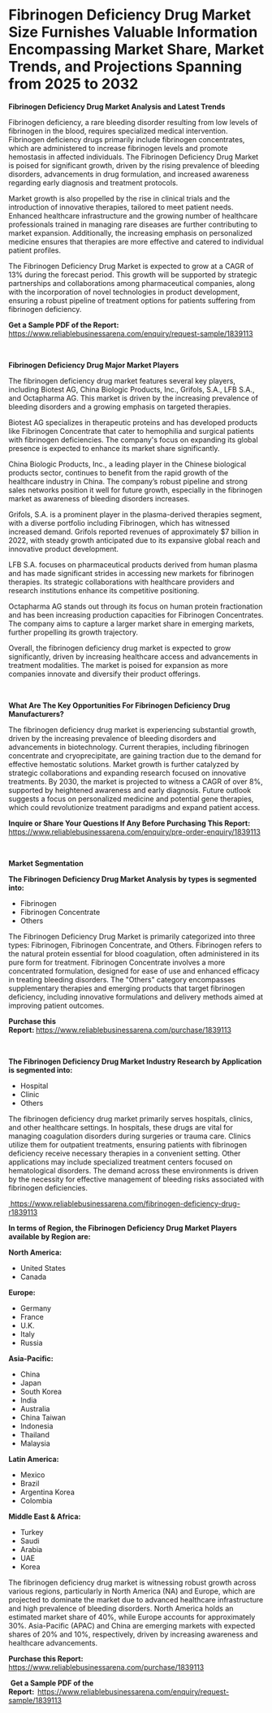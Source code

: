 <p><h1>Fibrinogen Deficiency Drug Market Size Furnishes Valuable Information Encompassing Market Share, Market Trends, and Projections Spanning from 2025 to 2032</h1></p><p><strong>Fibrinogen Deficiency Drug Market Analysis and Latest Trends</strong></p>
<p><p>Fibrinogen deficiency, a rare bleeding disorder resulting from low levels of fibrinogen in the blood, requires specialized medical intervention. Fibrinogen deficiency drugs primarily include fibrinogen concentrates, which are administered to increase fibrinogen levels and promote hemostasis in affected individuals. The Fibrinogen Deficiency Drug Market is poised for significant growth, driven by the rising prevalence of bleeding disorders, advancements in drug formulation, and increased awareness regarding early diagnosis and treatment protocols.</p><p>Market growth is also propelled by the rise in clinical trials and the introduction of innovative therapies, tailored to meet patient needs. Enhanced healthcare infrastructure and the growing number of healthcare professionals trained in managing rare diseases are further contributing to market expansion. Additionally, the increasing emphasis on personalized medicine ensures that therapies are more effective and catered to individual patient profiles.</p><p>The Fibrinogen Deficiency Drug Market is expected to grow at a CAGR of 13% during the forecast period. This growth will be supported by strategic partnerships and collaborations among pharmaceutical companies, along with the incorporation of novel technologies in product development, ensuring a robust pipeline of treatment options for patients suffering from fibrinogen deficiency.</p></p>
<p><strong>Get a Sample PDF of the Report:&nbsp;</strong> <a href="https://www.reliablebusinessarena.com/enquiry/request-sample/1839113?utm_campaign=2802&utm_medium=2&utm_source=Github&utm_content=ia&utm_term=19042025&utm_id=fibrinogen-deficiency-drug">https://www.reliablebusinessarena.com/enquiry/request-sample/1839113</a></p>
<p>&nbsp;</p>
<p><strong>Fibrinogen Deficiency Drug Major Market Players</strong></p>
<p><p>The fibrinogen deficiency drug market features several key players, including Biotest AG, China Biologic Products, Inc., Grifols, S.A., LFB S.A., and Octapharma AG. This market is driven by the increasing prevalence of bleeding disorders and a growing emphasis on targeted therapies.</p><p>Biotest AG specializes in therapeutic proteins and has developed products like Fibrinogen Concentrate that cater to hemophilia and surgical patients with fibrinogen deficiencies. The company's focus on expanding its global presence is expected to enhance its market share significantly.</p><p>China Biologic Products, Inc., a leading player in the Chinese biological products sector, continues to benefit from the rapid growth of the healthcare industry in China. The company’s robust pipeline and strong sales networks position it well for future growth, especially in the fibrinogen market as awareness of bleeding disorders increases.</p><p>Grifols, S.A. is a prominent player in the plasma-derived therapies segment, with a diverse portfolio including Fibrinogen, which has witnessed increased demand. Grifols reported revenues of approximately $7 billion in 2022, with steady growth anticipated due to its expansive global reach and innovative product development.</p><p>LFB S.A. focuses on pharmaceutical products derived from human plasma and has made significant strides in accessing new markets for fibrinogen therapies. Its strategic collaborations with healthcare providers and research institutions enhance its competitive positioning.</p><p>Octapharma AG stands out through its focus on human protein fractionation and has been increasing production capacities for Fibrinogen Concentrates. The company aims to capture a larger market share in emerging markets, further propelling its growth trajectory.</p><p>Overall, the fibrinogen deficiency drug market is expected to grow significantly, driven by increasing healthcare access and advancements in treatment modalities. The market is poised for expansion as more companies innovate and diversify their product offerings.</p></p>
<p>&nbsp;</p>
<p><strong>What Are The Key Opportunities For Fibrinogen Deficiency Drug Manufacturers?</strong></p>
<p><p>The fibrinogen deficiency drug market is experiencing substantial growth, driven by the increasing prevalence of bleeding disorders and advancements in biotechnology. Current therapies, including fibrinogen concentrate and cryoprecipitate, are gaining traction due to the demand for effective hemostatic solutions. Market growth is further catalyzed by strategic collaborations and expanding research focused on innovative treatments. By 2030, the market is projected to witness a CAGR of over 8%, supported by heightened awareness and early diagnosis. Future outlook suggests a focus on personalized medicine and potential gene therapies, which could revolutionize treatment paradigms and expand patient access.</p></p>
<p><strong>Inquire or Share Your Questions If Any Before Purchasing This Report:</strong> <a href="https://www.reliablebusinessarena.com/enquiry/pre-order-enquiry/1839113?utm_campaign=2802&utm_medium=2&utm_source=Github&utm_content=ia&utm_term=19042025&utm_id=fibrinogen-deficiency-drug">https://www.reliablebusinessarena.com/enquiry/pre-order-enquiry/1839113</a></p>
<p>&nbsp;</p>
<p><strong>Market Segmentation</strong></p>
<p><strong>The Fibrinogen Deficiency Drug Market Analysis by types is segmented into:</strong></p>
<p><ul><li>Fibrinogen</li><li>Fibrinogen Concentrate</li><li>Others</li></ul></p>
<p><p>The Fibrinogen Deficiency Drug Market is primarily categorized into three types: Fibrinogen, Fibrinogen Concentrate, and Others. Fibrinogen refers to the natural protein essential for blood coagulation, often administered in its pure form for treatment. Fibrinogen Concentrate involves a more concentrated formulation, designed for ease of use and enhanced efficacy in treating bleeding disorders. The "Others" category encompasses supplementary therapies and emerging products that target fibrinogen deficiency, including innovative formulations and delivery methods aimed at improving patient outcomes.</p></p>
<p><strong>Purchase this Report:&nbsp;</strong><a href="https://www.reliablebusinessarena.com/purchase/1839113?utm_campaign=2802&utm_medium=2&utm_source=Github&utm_content=ia&utm_term=19042025&utm_id=fibrinogen-deficiency-drug">https://www.reliablebusinessarena.com/purchase/1839113</a></p>
<p>&nbsp;</p>
<p><strong>The Fibrinogen Deficiency Drug Market Industry Research by Application is segmented into:</strong></p>
<p><ul><li>Hospital</li><li>Clinic</li><li>Others</li></ul></p>
<p><p>The fibrinogen deficiency drug market primarily serves hospitals, clinics, and other healthcare settings. In hospitals, these drugs are vital for managing coagulation disorders during surgeries or trauma care. Clinics utilize them for outpatient treatments, ensuring patients with fibrinogen deficiency receive necessary therapies in a convenient setting. Other applications may include specialized treatment centers focused on hematological disorders. The demand across these environments is driven by the necessity for effective management of bleeding risks associated with fibrinogen deficiencies.</p></p>
<p><a href="https://www.reliablebusinessarena.com/fibrinogen-deficiency-drug-r1839113?utm_campaign=2802&utm_medium=2&utm_source=Github&utm_content=ia&utm_term=19042025&utm_id=fibrinogen-deficiency-drug">&nbsp;https://www.reliablebusinessarena.com/fibrinogen-deficiency-drug-r1839113</a></p>
<p><strong>In terms of Region, the Fibrinogen Deficiency Drug Market Players available by Region are:</strong></p>
<p>
    <p> <strong> North America: </strong>
        <ul>
            <li>United States</li>
            <li>Canada</li>
        </ul>
        </p> 
    <p> <strong> Europe: </strong>
        <ul>
            <li>Germany</li>
            <li>France</li>
            <li>U.K.</li>
            <li>Italy</li>
            <li>Russia</li>
        </ul>
        </p> 
    <p> <strong> Asia-Pacific: </strong>
        <ul>
            <li>China</li>
            <li>Japan</li>
            <li>South Korea</li>
            <li>India</li>
            <li>Australia</li>
            <li>China Taiwan</li>
            <li>Indonesia</li>
            <li>Thailand</li>
            <li>Malaysia</li>
        </ul>
        </p> 
    <p> <strong> Latin America: </strong>
        <ul>
            <li>Mexico</li>
            <li>Brazil</li>
            <li>Argentina Korea</li>
            <li>Colombia</li>
        </ul>
        </p> 
    <p> <strong> Middle East & Africa: </strong>
        <ul>
            <li>Turkey</li>
            <li>Saudi</li>
            <li>Arabia</li>
            <li>UAE</li>
            <li>Korea</li>
        </ul>
    </p>
    </p>
<p><p>The fibrinogen deficiency drug market is witnessing robust growth across various regions, particularly in North America (NA) and Europe, which are projected to dominate the market due to advanced healthcare infrastructure and high prevalence of bleeding disorders. North America holds an estimated market share of 40%, while Europe accounts for approximately 30%. Asia-Pacific (APAC) and China are emerging markets with expected shares of 20% and 10%, respectively, driven by increasing awareness and healthcare advancements.</p></p>
<p><strong>Purchase this Report: </strong><a href="https://www.reliablebusinessarena.com/purchase/1839113?utm_campaign=2802&utm_medium=2&utm_source=Github&utm_content=ia&utm_term=19042025&utm_id=fibrinogen-deficiency-drug">https://www.reliablebusinessarena.com/purchase/1839113</a></p>
<p>&nbsp;<strong>Get a Sample PDF of the Report:&nbsp;&nbsp;</strong><a href="https://www.reliablebusinessarena.com/enquiry/request-sample/1839113?utm_campaign=2802&utm_medium=2&utm_source=Github&utm_content=ia&utm_term=19042025&utm_id=fibrinogen-deficiency-drug">https://www.reliablebusinessarena.com/enquiry/request-sample/1839113</a></p>
<p><strong></strong></p>
<p><p></p><p></p><p></p></p>
